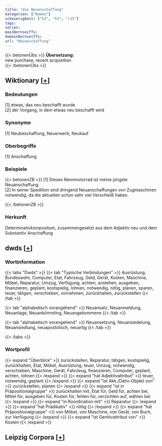 ```yaml
---
title: "die Neuanschaffung"
kategorien: ["Nomen"]
schwierigkeit: ["k2", "h3", "r15"]
tags:
series:
mainDornseiffs:
domainDornseiffs:
url: "Neuanschaffung"
---
```


{{< betonenÜbs >}}
**Übersetzung:**  
new purchase, recent  acquisition  
{{< /betonenÜbs >}}

## Wiktionary [[+](https://de.wiktionary.org/wiki/Neuanschaffung)]

### Bedeutungen
[1] etwas, das neu beschafft wurde  
[2] der Vorgang, in dem etwas neu beschafft wird  

### Synonyme
[1] Neubeschaffung, Neuerwerb, Neukauf  

### Oberbegriffe
[1] Anschaffung  

### Beispiele
{{< betonenZB >}}
[1] Dieses Rennmotorrad ist meine jüngste Neuanschaffung.  
[2] In seiner Spedition sind dringend Neuanschaffungen von Zugmaschinen notwendig, da die aktuellen schon sehr viel Verschleiß haben.  

{{< /betonenZB >}}
### Herkunft
Determinativkompositum, zusammengesetzt aus dem Adjektiv neu und dem Substantiv Anschaffung  



## dwds [[+](https://www.dwds.de/wb/Neuanschaffung)]

### Wortinformation
{{< tabs "Dwds" >}}
{{< tab "Typische Verbindungen" >}}
Ausrüstung, Bundeswehr, Computer, Etat, Fahrzeug, Geld, Gerät, Kosten, Maschine, Möbel, Reparatur, Umzug, Verfügung, achten, anstehen, ausgeben, finanzieren, geplant, kostspielig, lohnen, notwendig, nötig, planen, sparen, teuer, tätigen, verschieben, vornehmen, zurückhalten, zurückstellen
{{< /tab >}}

{{< tab "alphabetisch vorangehend" >}}
Neuansatz, Neuanmeldung, Neuanlage, Neuankömmling, Neuangekommene
{{< /tab >}}

{{< tab "alphabetisch vorangehend" >}}
Neuansetzung, Neuansiedelung, Neuansiedlung, neuapostolisch, neuartig
{{< /tab >}}

{{< /tabs >}}

### Wortprofil
{{< expand "Überblick" >}} zurückstellen, Reparatur, tätigen, kostspielig, zurückhalten, Etat, Möbel, Ausrüstung, teuer, Umzug, notwendig, verschieben, Maschine, Gerät, Fahrzeug, finanzieren, Computer, geplant, achten, lohnen {{< /expand >}}
{{< expand "hat Adjektivattribut" >}} teuer, notwendig, geplant {{< /expand >}}
{{< expand "ist Akk./Dativ-Objekt von" >}} zurückstellen, planen {{< /expand >}}
{{< expand "ist in Präpositionalgruppe" >}} zurückhalten mit, Etat für, Geld für, achten bei, Mittel für, ausgeben für, Kosten für, fehlen für, verzichten auf, wählen bei {{< /expand >}}
{{< expand "in Koordination mit" >}} Reparatur {{< /expand >}}
{{< expand "hat Prädikativ" >}} nötig {{< /expand >}}
{{< expand "hat Präpositionalgruppe" >}} von Möbel, von Maschine, von Gerät, von Buch, zur Verfügung {{< /expand >}}
{{< expand "ist Genitivattribut von" >}} Kosten {{< /expand >}}

## Leipzig Corpora [[+](https://corpora.uni-leipzig.de/en/res?word=Neuanschaffung&corpusId=deu_newscrawl-public_2018)]

